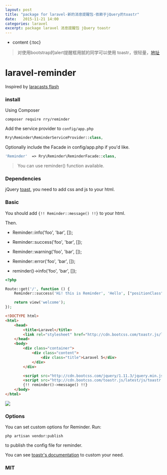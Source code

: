 ```yaml
---
layout: post
title: "package for laravel-新的消息提醒包-依赖于jQuery的toastr"
date:   2015-11-21 14:00
categories: laravel
excerpt: package laravel 消息提醒包 jQuery toastr
---
```


* content
{:toc}

> 对使用bootstrap的alert提醒框用腻的同学可以使用 toastr，很轻量，[地址](https://github.com/RryLee/laravel-reminder)

# laravel-reminder

Inspired by [laracasts flash](https://github.com/laracasts/flash)

### install

Using Composer

    composer require rry/reminder

Add the service provider to `config/app.php`

```php
Rry\Reminder\ReminderServiceProvider::class,
```

Optionally include the Facade in config/app.php if you'd like.

```php
'Reminder'  => Rry\Reminder\ReminderFacade::class,
```

> You can use reminder() function available.

### Dependencies

jQuery [toast](https://github.com/CodeSeven/toastr), you need to add css and js to your html.

### Basic

You should add `{!! Reminder::message() !!}` to your html.

Then.

* Reminder::info('foo', 'bar', []);

* Reminder::success('foo', 'bar', []);

* Reminder::warning('foo', 'bar', []);

* Reminder::error('foo', 'bar', []);

* reminder()->info('foo', 'bar', []);

```php
<?php

Route::get('/', function () {
    Reminder::success('Hi! this is Reminder', 'Hello', ["positionClass" => "toast-bottom-right"]);

    return view('welcome');
});
```

```html
<!DOCTYPE html>
<html>
    <head>
        <title>Laravel</title>
        <link rel="stylesheet" href="http://cdn.bootcss.com/toastr.js/latest/css/toastr.min.css">
    </head>
    <body>
        <div class="container">
            <div class="content">
                <div class="title">Laravel 5</div>
            </div>
        </div>

        <script src="http://cdn.bootcss.com/jquery/1.11.3/jquery.min.js"></script>
        <script src="http://cdn.bootcss.com/toastr.js/latest/js/toastr.min.js"></script>
        {!! reminder()->message() !!}
    </body>
</html>
```

![](http://ww3.sinaimg.cn/mw690/baa3278fgw1ey7ky56nbgj20n60fuaav.jpg)

### Options

You can set custom options for Reminder. Run:

    php artisan vendor:publish

to publish the config file for reminder.

You can see [toastr's documentation](http://codeseven.github.io/toastr/demo.html) to custom your need.

### MIT

